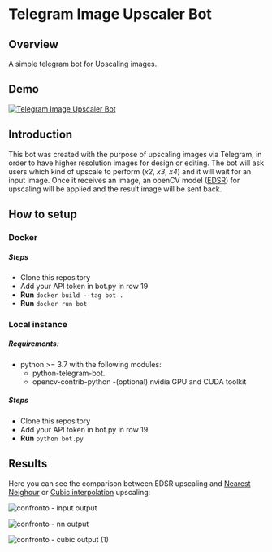 # Telegram Image Upscaler Bot

## Overview
A simple telegram bot for Upscaling images.

## Demo
[![Telegram Image Upscaler Bot](https://user-images.githubusercontent.com/50525101/154658678-34b59686-6c6b-4875-9b17-b157ac9bd01a.png)](https://youtu.be/-YN-cHnVdJE)


## Introduction
This bot was created with the purpose of upscaling images via Telegram, in order to have higher resolution images for design or editing.
The bot will ask users which kind of upscale to perform (_x2_, _x3_, _x4_) and it will wait for an input image.
Once it receives an image, an openCV model ([EDSR](https://arxiv.org/abs/1707.02921)) for upscaling will be applied and the result image will be sent back.

## How to setup
### Docker
##### Steps
- Clone this repository
- Add your API token in bot.py in row 19
- **Run** `docker build --tag bot .`
- **Run** `docker run bot`

### Local instance
##### Requirements:
- python >= 3.7 with the following modules:
  - python-telegram-bot.
  - opencv-contrib-python
-(optional) nvidia GPU and CUDA toolkit
##### Steps
- Clone this repository
- Add your API token in bot.py in row 19
- **Run** `python bot.py`

## Results
Here you can see the comparison between EDSR upscaling and [Nearest Neighour](https://en.wikipedia.org/wiki/Nearest_neighbour_algorithm) or [Cubic interpolation](https://en.wikipedia.org/wiki/Bicubic_interpolation) upscaling:


![confronto - input output](https://user-images.githubusercontent.com/50525101/154659754-cdaaca1d-c222-45ba-aa53-287025a6ea30.png)


![confronto - nn output](https://user-images.githubusercontent.com/50525101/154659811-f2b2e032-e69a-4a40-ba77-e10e353f079c.png)


![confronto - cubic output (1)](https://user-images.githubusercontent.com/50525101/154660739-cb6af7ac-de13-4601-a3a2-832bf08b7ecd.png)
